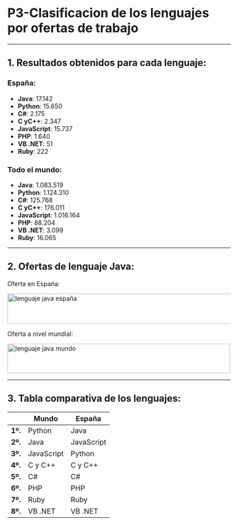 # **P3-Clasificacion de los lenguajes por ofertas de trabajo**
---
## 1. Resultados obtenidos para cada lenguaje:
### España:
* **Java**: 17.142
* **Python**: 15.650
* **C#**: 2.175
* **C yC++**: 2.347
* **JavaScript**: 15.737
* **PHP**: 1.640 
* **VB .NET**: 51
* **Ruby**: 222 
### Todo el mundo:
* **Java**: 1.083.519
* **Python**: 1.124.310
* **C#**: 125.768
* **C yC++**: 176.011
* **JavaScript**: 1.016.164
* **PHP**: 88.204
* **VB .NET**: 3.099
* **Ruby**: 16.065
---
## 2. Ofertas de lenguaje Java:
Oferta en España:

<img width="506" height="68" alt="lenguaje java españa" src="https://github.com/user-attachments/assets/19d446b8-3abc-4276-b8e2-7ce854bbb000" />

Oferta a nivel mundial:

<img width="503" height="67" alt="lenguaje java mundo" src="https://github.com/user-attachments/assets/04f8c012-0179-472e-878d-784e293ec94a" />

---
## 3. Tabla comparativa de los lenguajes:
  || **Mundo** | **España** |
  |-----------|-----------|-----------|
  | **1º.** | Python | Java    |
  | **2º.** | Java | JavaScript |
  | **3º.** | JavaScript | Python |
  | **4º.** | C y C++ | C y C++ |
  | **5º.** | C# | C# |
  | **6º.** | PHP | PHP |
  | **7º.** | Ruby | Ruby |
  | **8º.** | VB .NET | VB .NET |
